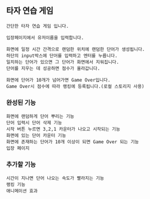 ## 타자 연습 게임

    간단한 타자 연습 게임 입니다.

    입장페이지에서 유저이름을 입력합니다.

    화면에 일정 시간 간격으로 랜덤한 위치에 랜덤한 단어가 생성됩니다.
    하단의 input박스에 단어를 입력하고 엔터를 누릅니다.
    일치하는 단어가 있으면 그 단어가 화면에서 지워집니다.
    단어를 지우는 데 성공하면 점수가 올라갑니다.

    화면에 단어가 10개가 넘어가면 Game Over입니다.
    Game Over시 점수에 따라 랭킹에 등록됩니다.(로컬 스토리지 사용)

### 완성된 기능

    화면에 랜덤하게 단어 뿌리는 기능
    단어 입력시 단어 삭제 기능
    시작 버튼 누르면 3,2,1 카운터가 나오고 시작되는 기능
    화면에 있는 단어 카운터 기능
    화면에 존재하는 단어가 10개 이상이 되면 Game Over 되는 기능
    입장 페이지

### 추가할 기능

    시간이 지나면 단어 나오는 속도가 빨라지는 기능
    랭킹 기능
    애니메이션 효과
